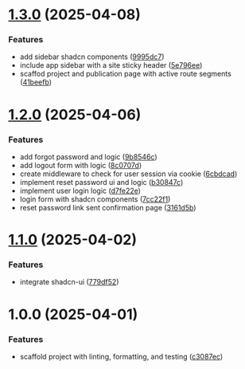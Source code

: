 # [1.3.0](https://github.com/dejongyeong/portfolio-portal/compare/v1.2.0...v1.3.0) (2025-04-08)


### Features

* add sidebar shadcn components ([9995dc7](https://github.com/dejongyeong/portfolio-portal/commit/9995dc700220727620232916dc0d9bce0ca8087d))
* include app sidebar with a site sticky header ([5e796ee](https://github.com/dejongyeong/portfolio-portal/commit/5e796ee95288d60f7c13fb6118f0fe91985c5911))
* scaffod project and publication page with active route segments ([41beefb](https://github.com/dejongyeong/portfolio-portal/commit/41beefb7554f643ed4143cd35b8daeeb90f4ee20))

# [1.2.0](https://github.com/dejongyeong/portfolio-portal/compare/v1.1.0...v1.2.0) (2025-04-06)


### Features

* add forgot password and logic ([9b8546c](https://github.com/dejongyeong/portfolio-portal/commit/9b8546c0ff55e0117a3da05552989ad9d46f540d))
* add logout form with logic ([8c0707d](https://github.com/dejongyeong/portfolio-portal/commit/8c0707df32ce1ff3b598956ba7aa64a59e9ece85))
* create middleware to check for user session via cookie ([6cbdcad](https://github.com/dejongyeong/portfolio-portal/commit/6cbdcad236387ce6dd327f5cecf35ecd8984b23f))
* implement reset password ui and logic ([b30847c](https://github.com/dejongyeong/portfolio-portal/commit/b30847c2ec65c33dab43ac9e3a7c3eaf6cf192fc))
* implement user login logic ([d7fe22e](https://github.com/dejongyeong/portfolio-portal/commit/d7fe22eec17ba7807e92dd55813124e9763a79b7))
* login form with shadcn components ([7cc22f1](https://github.com/dejongyeong/portfolio-portal/commit/7cc22f1596121178fcb82264dcaf68efcee46175))
* reset password link sent confirmation page ([3161d5b](https://github.com/dejongyeong/portfolio-portal/commit/3161d5be01ad4831b482f3bc09d1942ccb360fa5))

# [1.1.0](https://github.com/dejongyeong/portfolio-portal/compare/v1.0.0...v1.1.0) (2025-04-02)


### Features

* integrate shadcn-ui ([779df52](https://github.com/dejongyeong/portfolio-portal/commit/779df52086ef6b94ff5bc1056e2aa579dc1dbb5e))

# 1.0.0 (2025-04-01)


### Features

* scaffold project with linting, formatting, and testing ([c3087ec](https://github.com/dejongyeong/portfolio-portal/commit/c3087ec8d5d0221607294640929301b936b65d85))

